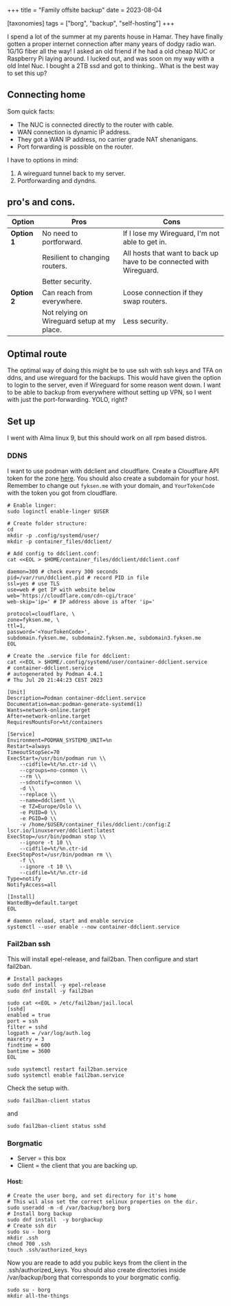 +++
title = "Family offsite backup"
date = 2023-08-04

[taxonomies]
tags = ["borg", "backup", "self-hosting"]
+++

I spend a lot of the summer at my parents house in Hamar. They have finally gotten a proper internet connection after many years of dodgy radio wan. 1G/1G fiber all the way! I asked an old friend if he had a old cheap NUC or Raspberry Pi laying around. I lucked out, and was soon on my way with a old Intel Nuc. I bought a 2TB ssd and got to thinking.. What is the best way to set this up?  

<!-- more -->

## Connecting home

Som quick facts:

* The NUC is connected directly to the router with cable.
* WAN connection is dynamic IP address.
* They got a WAN IP address, no carrier grade NAT shenanigans.
* Port forwarding is possible on the router.

I have to options in mind:
1. A wireguard tunnel back to my server.
2. Portforwarding and dyndns.

## pro's and cons.
| Option           | Pros                                 | Cons                                           |
|------------------|--------------------------------------|------------------------------------------------|
| **Option 1**     | No need to portforward.              | If I lose my Wireguard, I'm not able to get in.   |
|                  | Resilient to changing routers.       | All hosts that want to back up have to be connected with Wireguard. |
|                  | Better security.                    |                                                |
| **Option 2**     | Can reach from everywhere.          | Loose connection if they swap routers.           |
|                  | Not relying on Wireguard setup at my place. | Less security.                              |

## Optimal route

The optimal way of doing this might be to use ssh with ssh keys and TFA on ddns, and use wireguard for the backups. This would have given the option to login to the server, even if Wireguard for some reason went down. I want to be able to backup from everywhere without setting up VPN, so I went with just the port-forwarding. YOLO, right?

## Set up

I went with Alma linux 9, but this should work on all rpm based distros.
### DDNS
I want to use podman with ddclient and cloudflare.
Create a Cloudflare API token for the zone [here](https://developers.cloudflare.com/fundamentals/api/get-started/create-token/).
You should also create a subdomain for your host.
Remember to change out `fyksen.me` with your domain, and `YourTokenCode` with the token you got from cloudflare.

```
# Enable linger:
sudo loginctl enable-linger $USER

# Create folder structure:
cd
mkdir -p .config/systemd/user/
mkdir -p container_files/ddclient/

# Add config to ddclient.conf:
cat <<EOL > $HOME/container_files/ddclient/ddclient.conf

daemon=300 # check every 300 seconds
pid=/var/run/ddclient.pid # record PID in file
ssl=yes # use TLS
use=web # get IP with website below
web='https://cloudflare.com/cdn-cgi/trace'
web-skip='ip=' # IP address above is after 'ip='

protocol=cloudflare, \
zone=fyksen.me, \
ttl=1,
password='<YourTokenCode>',
subdomain.fyksen.me, subdomain2.fyksen.me, subdomain3.fyksen.me
EOL

# Create the .service file for ddclient:
cat <<EOL > $HOME/.config/systemd/user/container-ddclient.service
# container-ddclient.service
# autogenerated by Podman 4.4.1
# Thu Jul 20 21:44:23 CEST 2023

[Unit]
Description=Podman container-ddclient.service
Documentation=man:podman-generate-systemd(1)
Wants=network-online.target
After=network-online.target
RequiresMountsFor=%t/containers

[Service]
Environment=PODMAN_SYSTEMD_UNIT=%n
Restart=always
TimeoutStopSec=70
ExecStart=/usr/bin/podman run \\
	--cidfile=%t/%n.ctr-id \\
	--cgroups=no-conmon \\
	--rm \\
	--sdnotify=conmon \\
	-d \\
	--replace \\
	--name=ddclient \\
	-e TZ=Europe/Oslo \\
	-e PUID=0 \\
	-e PGID=0 \\
	-v /home/$USER/container_files/ddclient:/config:Z lscr.io/linuxserver/ddclient:latest
ExecStop=/usr/bin/podman stop \\
	--ignore -t 10 \\
	--cidfile=%t/%n.ctr-id
ExecStopPost=/usr/bin/podman rm \\
	-f \\
	--ignore -t 10 \\
	--cidfile=%t/%n.ctr-id
Type=notify
NotifyAccess=all

[Install]
WantedBy=default.target
EOL

# daemon reload, start and enable service
systemctl --user enable --now container-ddclient.service 
```

### Fail2ban ssh
This will install epel-release, and fail2ban. Then configure and start fail2ban.

```
# Install packages
sudo dnf install -y epel-release
sudo dnf install -y fail2ban

sudo cat <<EOL > /etc/fail2ban/jail.local
[sshd]
enabled = true
port = ssh
filter = sshd
logpath = /var/log/auth.log
maxretry = 3
findtime = 600
bantime = 3600
EOL

sudo systemctl restart fail2ban.service
sudo systemctl enable fail2ban.service
```

Check the setup with.

```
sudo fail2ban-client status
```
and

```
sudo fail2ban-client status sshd
```

### Borgmatic

* Server = this box
* Client = the client that you are backing up.

#### Host:

```
# Create the user borg, and set directory for it's home
# This wil also set the correct selinux properties on the dir.
sudo useradd -m -d /var/backup/borg borg
# Install borg backup
sudo dnf install  -y borgbackup
# Create ssh dir
sudo su - borg
mkdir .ssh
chmod 700 .ssh
touch .ssh/authorized_keys
```
Now you are reade to add you public keys from the client in the .ssh/authorized_keys.
You should also create directories inside /var/backup/borg that corresponds to your borgmatic config.
```
sudo su - borg
mkdir all-the-things
```